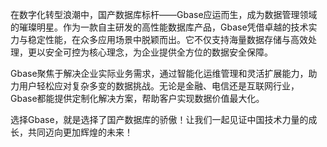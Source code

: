 在数字化转型浪潮中，国产数据库标杆——Gbase应运而生，成为数据管理领域的璀璨明星。作为一款自主研发的高性能数据库产品，Gbase凭借卓越的技术实力与稳定性能，在众多应用场景中脱颖而出。它不仅支持海量数据存储与高效处理，更以安全可控为核心理念，为企业提供全方位的数据安全保障。

Gbase聚焦于解决企业实际业务需求，通过智能化运维管理和灵活扩展能力，助力用户轻松应对复杂多变的数据挑战。无论是金融、电信还是互联网行业，Gbase都能提供定制化解决方案，帮助客户实现数据价值最大化。

选择Gbase，就是选择了国产数据库的骄傲！让我们一起见证中国技术力量的成长，共同迈向更加辉煌的未来！